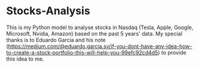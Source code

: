 # Stocks-Analysis
This is my Python model to analyse stocks in Nasdaq (Tesla, Apple, Google, Microsoft, Nvidia, Amazon) based on the past 5 years' data. 
My special thanks is to Eduardo Garcia and his note (<https://medium.com/@eduardo.garcia.sv/if-you-dont-have-any-idea-how-to-create-a-stock-portfolio-this-will-help-you-99efc92cd4d5>) to provide this idea to me.
